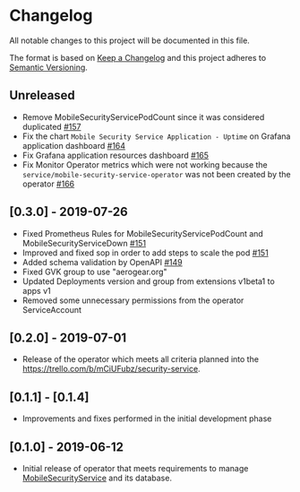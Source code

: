 # Changelog
All notable changes to this project will be documented in this file.

The format is based on [Keep a Changelog](http://keepachangelog.com/en/1.0.0/)
and this project adheres to [Semantic Versioning](http://semver.org/spec/v2.0.0.html).

## Unreleased
- Remove MobileSecurityServicePodCount since it was considered duplicated [#157](https://github.com/aerogear/mobile-security-service-operator/pull/157)
- Fix the chart `Mobile Security Service Application - Uptime` on Grafana application dashboard [#164](https://github.com/aerogear/mobile-security-service-operator/pull/164)
- Fix Grafana application resources dashboard [#165](https://github.com/aerogear/mobile-security-service-operator/pull/165)
- Fix Monitor Operator metrics which were not working because the `service/mobile-security-service-operator` was not been created by the operator [#166](https://github.com/aerogear/mobile-security-service-operator/pull/166)

## [0.3.0] - 2019-07-26
- Fixed Prometheus Rules for MobileSecurityServicePodCount and MobileSecurityServiceDown [#151](https://github.com/aerogear/mobile-security-service-operator/pull/151)
- Improved and fixed sop in order to add steps to scale the pod [#151](https://github.com/aerogear/mobile-security-service-operator/pull/151)
- Added schema validation by OpenAPI [#149](https://github.com/aerogear/mobile-security-service-operator/pull/149)
- Fixed GVK group to use "aerogear.org"
- Updated Deployments version and group from extensions v1beta1 to apps v1
- Removed some unnecessary permissions from the operator ServiceAccount

## [0.2.0] - 2019-07-01
- Release of the operator which meets all criteria planned into the https://trello.com/b/mCiUFubz/security-service.

## [0.1.1] - [0.1.4]
- Improvements and fixes performed in the initial development phase

## [0.1.0] - 2019-06-12
- Initial release of operator that meets requirements to manage [MobileSecurityService](https://github.com/aerogear/mobile-security-service) and its database.
